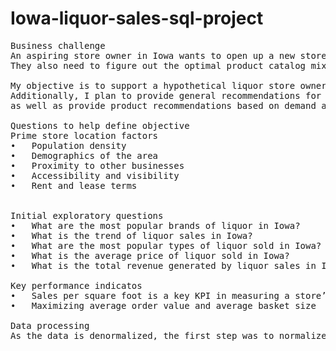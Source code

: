 # Iowa-liquor-sales-sql-project

<pre>
Business challenge
An aspiring store owner in Iowa wants to open up a new store at a prime location that would enable them to maximize sales and profits. 
They also need to figure out the optimal product catalog mix to minimize overstocking and maximize sales per square foot. 

My objective is to support a hypothetical liquor store owner based in Iowa in their endeavor to expand to new locations across the state. 
Additionally, I plan to provide general recommendations for suitable locations to the business owner 
as well as provide product recommendations based on demand an sales trends

Questions to help define objective 
Prime store location factors
•	Population density
•	Demographics of the area
•	Proximity to other businesses
•	Accessibility and visibility
•	Rent and lease terms


Initial exploratory questions
•	What are the most popular brands of liquor in Iowa?
•	What is the trend of liquor sales in Iowa?
•	What are the most popular types of liquor sold in Iowa?
•	What is the average price of liquor sold in Iowa?
•	What is the total revenue generated by liquor sales in Iowa?

Key performance indicatos
•	Sales per square foot is a key KPI in measuring a store’s efficiency in driving sales in the space allotted to them
•	Maximizing average order value and average basket size 

Data processing
As the data is denormalized, the first step was to normalize the dataset so quering the data on Postgres SQL will be more streamlined and improve querying speed.
</pre>

